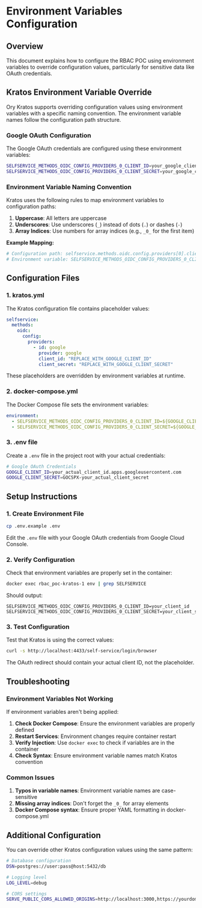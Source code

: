 # Environment Variables Configuration

## Overview

This document explains how to configure the RBAC POC using environment variables to override configuration values, particularly for sensitive data like OAuth credentials.

## Kratos Environment Variable Override

Ory Kratos supports overriding configuration values using environment variables with a specific naming convention. The environment variable names follow the configuration path structure.

### Google OAuth Configuration

The Google OAuth credentials are configured using these environment variables:

```bash
SELFSERVICE_METHODS_OIDC_CONFIG_PROVIDERS_0_CLIENT_ID=your_google_client_id
SELFSERVICE_METHODS_OIDC_CONFIG_PROVIDERS_0_CLIENT_SECRET=your_google_client_secret
```

### Environment Variable Naming Convention

Kratos uses the following rules to map environment variables to configuration paths:

1. **Uppercase**: All letters are uppercase
2. **Underscores**: Use underscores (`_`) instead of dots (`.`) or dashes (`-`)
3. **Array Indices**: Use numbers for array indices (e.g., `_0_` for the first item)

**Example Mapping:**
```yaml
# Configuration path: selfservice.methods.oidc.config.providers[0].client_id
# Environment variable: SELFSERVICE_METHODS_OIDC_CONFIG_PROVIDERS_0_CLIENT_ID
```

## Configuration Files

### 1. kratos.yml

The Kratos configuration file contains placeholder values:

```yaml
selfservice:
  methods:
    oidc:
      config:
        providers:
          - id: google
            provider: google
            client_id: "REPLACE_WITH_GOOGLE_CLIENT_ID"
            client_secret: "REPLACE_WITH_GOOGLE_CLIENT_SECRET"
```

These placeholders are overridden by environment variables at runtime.

### 2. docker-compose.yml

The Docker Compose file sets the environment variables:

```yaml
environment:
  - SELFSERVICE_METHODS_OIDC_CONFIG_PROVIDERS_0_CLIENT_ID=${GOOGLE_CLIENT_ID}
  - SELFSERVICE_METHODS_OIDC_CONFIG_PROVIDERS_0_CLIENT_SECRET=${GOOGLE_CLIENT_SECRET}
```

### 3. .env file

Create a `.env` file in the project root with your actual credentials:

```bash
# Google OAuth Credentials
GOOGLE_CLIENT_ID=your_actual_client_id.apps.googleusercontent.com
GOOGLE_CLIENT_SECRET=GOCSPX-your_actual_client_secret
```

## Setup Instructions

### 1. Create Environment File

```bash
cp .env.example .env
```

Edit the `.env` file with your Google OAuth credentials from Google Cloud Console.

### 2. Verify Configuration

Check that environment variables are properly set in the container:

```bash
docker exec rbac_poc-kratos-1 env | grep SELFSERVICE
```

Should output:
```
SELFSERVICE_METHODS_OIDC_CONFIG_PROVIDERS_0_CLIENT_ID=your_client_id
SELFSERVICE_METHODS_OIDC_CONFIG_PROVIDERS_0_CLIENT_SECRET=your_client_secret
```

### 3. Test Configuration

Test that Kratos is using the correct values:

```bash
curl -s http://localhost:4433/self-service/login/browser
```

The OAuth redirect should contain your actual client ID, not the placeholder.

## Troubleshooting

### Environment Variables Not Working

If environment variables aren't being applied:

1. **Check Docker Compose**: Ensure the environment variables are properly defined
2. **Restart Services**: Environment changes require container restart
3. **Verify Injection**: Use `docker exec` to check if variables are in the container
4. **Check Syntax**: Ensure environment variable names match Kratos convention

### Common Issues

1. **Typos in variable names**: Environment variable names are case-sensitive
2. **Missing array indices**: Don't forget the `_0_` for array elements
3. **Docker Compose syntax**: Ensure proper YAML formatting in docker-compose.yml

## Additional Configuration

You can override other Kratos configuration values using the same pattern:

```bash
# Database configuration
DSN=postgres://user:pass@host:5432/db

# Logging level
LOG_LEVEL=debug

# CORS settings
SERVE_PUBLIC_CORS_ALLOWED_ORIGINS=http://localhost:3000,https://yourdomain.com
```

